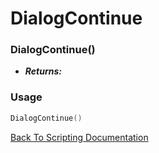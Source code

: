 # DialogContinue

### DialogContinue()
- ***Returns:*** 

### Usage

```Lua
DialogContinue()
```


[Back To Scripting Documentation](../README.md)

